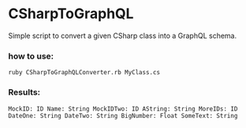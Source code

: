 # CSharpToGraphQL

Simple script to convert a given CSharp class into a GraphQL schema.

### how to use:

`ruby CSharpToGraphQLConverter.rb MyClass.cs`

### Results: 

`
MockID: ID
Name: String
MockIDTwo: ID
AString: String
MoreIDs: ID
DateOne: String
DateTwo: String
BigNumber: Float
SomeText: String
`